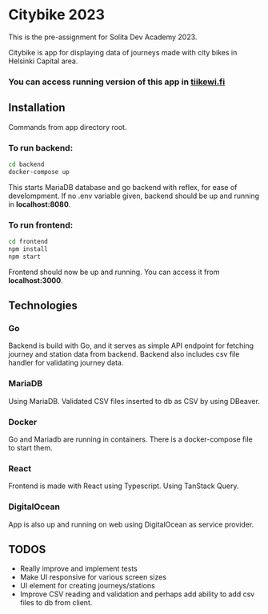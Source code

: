 # Citybike 2023

This is the pre-assignment for Solita Dev Academy 2023.

Citybike is app for displaying data of journeys made with city bikes in Helsinki Capital area.

### You can access running version of this app in [tiikewi.fi](https://tiikewi.fi/)

## Installation

Commands from app directory root.

### To run backend:

```bash
cd backend
docker-compose up
```

This starts MariaDB database and go backend with reflex, for ease of develompment.
If no .env variable given, backend should be up and running in **localhost:8080**.

### To run frontend:

```bash
cd frontend
npm install
npm start
```

Frontend should now be up and running. You can access it from **localhost:3000**.

## Technologies

### Go

Backend is build with Go, and it serves as simple API endpoint for fetching journey and station data from backend.
Backend also includes csv file handler for validating journey data.

### MariaDB

Using MariaDB.
Validated CSV files inserted to db as CSV by using DBeaver.

### Docker

Go and Mariadb are running in containers. There is a docker-compose file to start them.

### React

Frontend is made with React using Typescript.
Using TanStack Query.

### DigitalOcean

App is also up and running on web using DigitalOcean as service provider.

## TODOS

- Really improve and implement tests
- Make UI responsive for various screen sizes
- UI element for creating journeys/stations
- Improve CSV reading and validation and perhaps add ability to add csv files to db from client.
